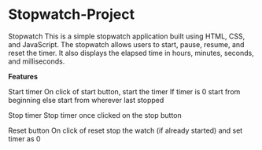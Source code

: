 # Stopwatch-Project
Stopwatch This is a simple stopwatch application built using HTML, CSS, and JavaScript. The stopwatch allows users to start, pause, resume, and reset the timer. It also displays the elapsed time in hours, minutes, seconds, and milliseconds.


**Features** 

Start timer On click of start button, start the timer If timer is 0 start from beginning else start from wherever last stopped

Stop timer Stop timer once clicked on the stop button

Reset button On click of reset stop the watch (if already started) and set timer as 0
